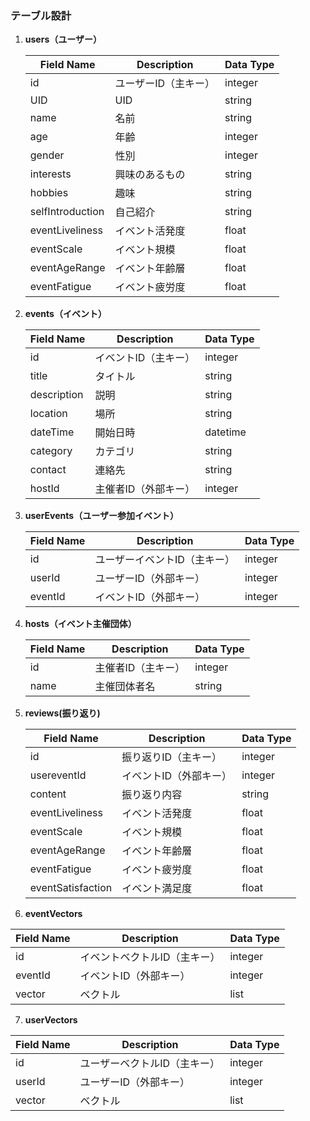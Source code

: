 ### テーブル設計

1. **users（ユーザー）**

   | Field Name         | Description             | Data Type |
   |--------------------|-------------------------|-----------|
   | id                 | ユーザーID（主キー）     | integer   |
   | UID                | UID                     | string    |
   | name               | 名前                   | string    |
   | age                | 年齢                   | integer   |
   | gender             | 性別                   | integer   |
   | interests          | 興味のあるもの           | string    |
   | hobbies            | 趣味                   | string    |
   | selfIntroduction   | 自己紹介               | string    |
   | eventLiveliness    | イベント活発度         | float     |
   | eventScale         | イベント規模           | float     |
   | eventAgeRange      | イベント年齢層         | float     |
   | eventFatigue       | イベント疲労度         | float     |

2. **events（イベント）**

   | Field Name     | Description             | Data Type |
   |----------------|-------------------------|-----------|
   | id             | イベントID（主キー）     | integer   |
   | title          | タイトル               | string    |
   | description    | 説明                   | string    |
   | location       | 場所                   | string    |
   | dateTime       | 開始日時               | datetime  |
   | category       | カテゴリ               | string    |
   | contact        | 連絡先                 | string    |
   | hostId         | 主催者ID（外部キー）     | integer   |

3. **userEvents（ユーザー参加イベント）**

   | Field Name | Description             | Data Type |
   |------------|-------------------------|-----------|
   | id         | ユーザーイベントID（主キー） | integer   |
   | userId     | ユーザーID（外部キー）     | integer   |
   | eventId    | イベントID（外部キー）     | integer   |

4. **hosts（イベント主催団体）**

   | Field Name | Description             | Data Type |
   |------------|-------------------------|-----------|
   | id         | 主催者ID（主キー）         | integer   |
   | name       | 主催団体者名             | string    |

5. **reviews(振り返り)**

   | Field Name       | Description             | Data Type |
   |------------------|-------------------------|-----------|
   | id               | 振り返りID（主キー）       | integer   |
   | usereventId      | イベントID（外部キー）     | integer   |
   | content          | 振り返り内容           | string    |
   | eventLiveliness  | イベント活発度         | float     |
   | eventScale       | イベント規模           | float     |
   | eventAgeRange    | イベント年齢層         | float     |
   | eventFatigue     | イベント疲労度         | float     |
   | eventSatisfaction| イベント満足度         | float     |

6.  **eventVectors**

   | Field Name | Description             | Data Type |
   |------------|-------------------------|-----------|
   | id         | イベントベクトルID（主キー） | integer   |
   | eventId    | イベントID（外部キー）     | integer   |
   | vector     | ベクトル               | list      |

7.  **userVectors**

   | Field Name | Description             | Data Type |
   |------------|-------------------------|-----------|
   | id         | ユーザーベクトルID（主キー） | integer   |
   | userId     | ユーザーID（外部キー）     | integer   |
   | vector     | ベクトル               | list      |